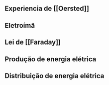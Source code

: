 ## Experiencia de [[Oersted]]
## Eletroímã
## Lei de [[Faraday]]
## Produção de energia elétrica
## Distribuição de energia elétrica
